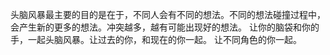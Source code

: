 头脑风暴最主要的目的是在于，不同人会有不同的想法。不同的想法碰撞过程中，会产生新的更多的想法。冲突越多，越有可能出现好的想法。
让你的脑袋和你的手，一起头脑风暴。让过去的你，和现在的你一起。 让不同角色的你一起。